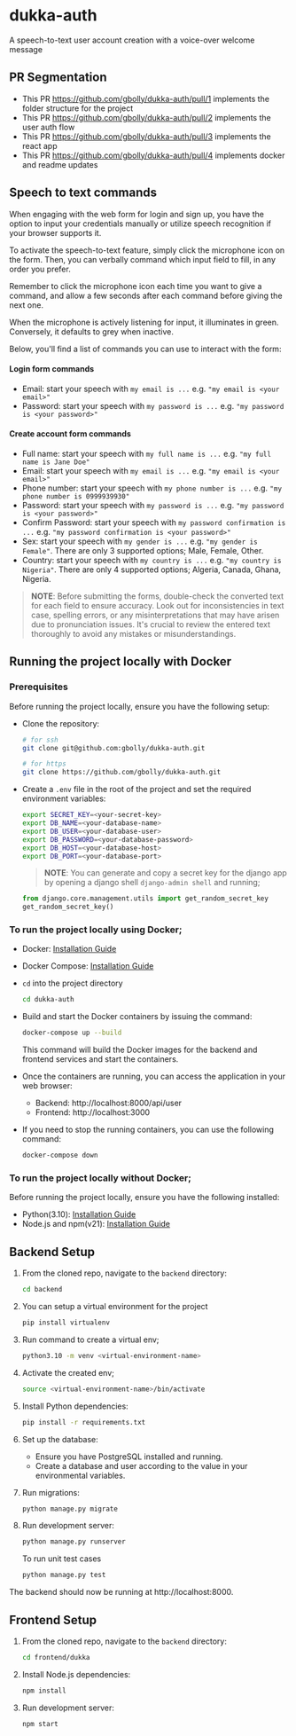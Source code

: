 # dukka-auth
A speech-to-text user account creation with a voice-over welcome message

## PR Segmentation
- This PR https://github.com/gbolly/dukka-auth/pull/1 implements the folder structure for the project
- This PR  https://github.com/gbolly/dukka-auth/pull/2 implements the user auth flow
- This PR https://github.com/gbolly/dukka-auth/pull/3 implements the react  app
- This PR https://github.com/gbolly/dukka-auth/pull/4  implements  docker and readme updates

## Speech to text commands
When engaging with the web form for login and sign up, you have the option to input your credentials manually or utilize speech recognition if your browser supports it.

To activate the speech-to-text feature, simply click the microphone icon on the form. Then, you can verbally command which input field to fill, in any order you prefer.

Remember to click the microphone icon each time you want to give a command, and allow a few seconds after each command before giving the next one.

When the microphone is actively listening for input, it illuminates in green. Conversely, it defaults to grey when inactive.

Below, you'll find a list of commands you can use to interact with the form:

#### Login form commands
- Email: start your speech with `my email is ...` e.g. `"my email is <your email>"`
- Password: start your speech with  `my password is ...` e.g. `"my password is <your password>"`

#### Create account form commands
- Full name: start your speech with `my full name is ...` e.g. `"my full name is Jane Doe"`
- Email: start your speech with `my email is ...` e.g. `"my email is <your email>"`
- Phone number: start your speech with `my phone number is ...` e.g. `"my phone number is 0999939930"`
- Password: start your speech with  `my password is ...` e.g. `"my password is <your password>"`
- Confirm Password: start your speech with  `my password confirmation is ...` e.g. `"my password confirmation is <your password>"`
- Sex: start your speech with `my gender is ...` e.g. `"my gender is Female"`. There are only 3 supported options; Male, Female, Other.
- Country: start your speech with `my country is ...` e.g. `"my country is Nigeria"`. There are only 4 supported options; Algeria, Canada, Ghana, Nigeria.

> **__NOTE__**: Before submitting the forms, double-check the converted text for each field to ensure accuracy. Look out for inconsistencies in text case, spelling errors, or any misinterpretations that may have arisen due to pronunciation issues. It's crucial to review the entered text thoroughly to avoid any mistakes or misunderstandings.


## Running the project locally with Docker

### Prerequisites

Before running the project locally, ensure you have the following setup:

- Clone the repository:

   ```bash
   # for ssh
   git clone git@github.com:gbolly/dukka-auth.git

   # for https
   git clone https://github.com/gbolly/dukka-auth.git

- Create a `.env` file in the root of the project and set the required environment variables:

    ```bash
    export SECRET_KEY=<your-secret-key>
    export DB_NAME=<your-database-name>
    export DB_USER=<your-database-user>
    export DB_PASSWORD=<your-database-password>
    export DB_HOST=<your-database-host>
    export DB_PORT=<your-database-port>
    ```
    
    > **__NOTE__**: You can generate and copy a secret key for the django app by opening a django shell `django-admin shell` and running;

    ```python
    from django.core.management.utils import get_random_secret_key  
    get_random_secret_key()

### To run the project locally using Docker;

- Docker: [Installation Guide](https://docs.docker.com/get-docker/)
- Docker Compose: [Installation Guide](https://docs.docker.com/compose/install/)
- `cd` into the project directory
    ```bash
    cd dukka-auth
- Build and start the Docker containers by issuing the command:

    ```bash
    docker-compose up --build
    ```
    This command will build the Docker images for the backend and frontend services and start the containers.

- Once the containers are running, you can access the application in your web browser:
    - Backend: http://localhost:8000/api/user
    - Frontend: http://localhost:3000

-  If you need to stop the running containers, you can use the following command:
    ```bash
    docker-compose down

### To run the project locally without Docker;

Before running the project locally, ensure you have the following installed:

- Python(3.10): [Installation Guide](https://www.python.org/downloads/)
- Node.js and npm(v21): [Installation Guide](https://nodejs.org/en/download/)

## Backend Setup

1. From the cloned repo, navigate to the `backend` directory:

   ```bash
   cd backend
2. You can setup a virtual environment for the project

    ```bash
    pip install virtualenv
3. Run command to create a virtual env;
    ```bash
    python3.10 -m venv <virtual-environment-name>
4. Activate the created env;
    ```bash
    source <virtual-environment-name>/bin/activate
5. Install Python dependencies:
    ```bash
    pip install -r requirements.txt
6. Set up the database:
    - Ensure you have PostgreSQL installed and running.
    - Create a database and user according to the value in your environmental variables.
7. Run migrations:
    ```bash
    python manage.py migrate
8. Run development server:
    ```bash
    python manage.py runserver
    ```
    To run unit test cases
    ```bash
    python manage.py test
The backend should now be running at http://localhost:8000.

## Frontend Setup

1. From the cloned repo, navigate to the `backend` directory:

   ```bash
   cd frontend/dukka
2. Install Node.js dependencies:

    ```bash
    npm install
3. Run development server:
    ```bash
    npm start
